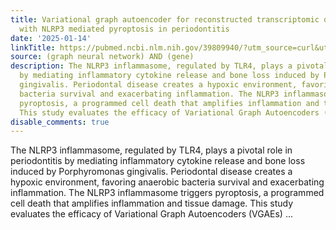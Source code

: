 ```yaml
---
title: Variational graph autoencoder for reconstructed transcriptomic data associated
  with NLRP3 mediated pyroptosis in periodontitis
date: '2025-01-14'
linkTitle: https://pubmed.ncbi.nlm.nih.gov/39809940/?utm_source=curl&utm_medium=rss&utm_campaign=pubmed-2&utm_content=1x5bM_TNL8gjogAcnslpo2s2PbDe-61JVM2h9yowOYSiZ7Dkrt&fc=20220919211934&ff=20250115170814&v=2.18.0.post9+e462414
source: (graph neural network) AND (gene)
description: The NLRP3 inflammasome, regulated by TLR4, plays a pivotal role in periodontitis
  by mediating inflammatory cytokine release and bone loss induced by Porphyromonas
  gingivalis. Periodontal disease creates a hypoxic environment, favoring anaerobic
  bacteria survival and exacerbating inflammation. The NLRP3 inflammasome triggers
  pyroptosis, a programmed cell death that amplifies inflammation and tissue damage.
  This study evaluates the efficacy of Variational Graph Autoencoders (VGAEs) ...
disable_comments: true
---
```

The NLRP3 inflammasome, regulated by TLR4, plays a pivotal role in periodontitis by mediating inflammatory cytokine release and bone loss induced by Porphyromonas gingivalis. Periodontal disease creates a hypoxic environment, favoring anaerobic bacteria survival and exacerbating inflammation. The NLRP3 inflammasome triggers pyroptosis, a programmed cell death that amplifies inflammation and tissue damage. This study evaluates the efficacy of Variational Graph Autoencoders (VGAEs) ...